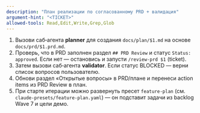```yaml
---
description: "План реализации по согласованному PRD + валидация"
argument-hint: "<TICKET>"
allowed-tools: Read,Edit,Write,Grep,Glob
---
```

1) Вызови саб‑агента **planner** для создания `docs/plan/$1.md` на основе `docs/prd/$1.prd.md`.
2) Проверь, что в PRD заполнен раздел `## PRD Review` и статус `Status: approved`. Если нет — остановись и запусти `/review-prd $1` (ticket).
3) Затем вызови саб‑агента **validator**. Если статус BLOCKED — верни список вопросов пользователю.
4) Обнови раздел «Открытые вопросы» в PRD/плане и перенеси action items из PRD Review в план.
5) При старте итерации можно развернуть пресет `feature-plan` (см. `claude-presets/feature-plan.yaml`) — он подставит задачи из backlog Wave 7 и цели демо.

